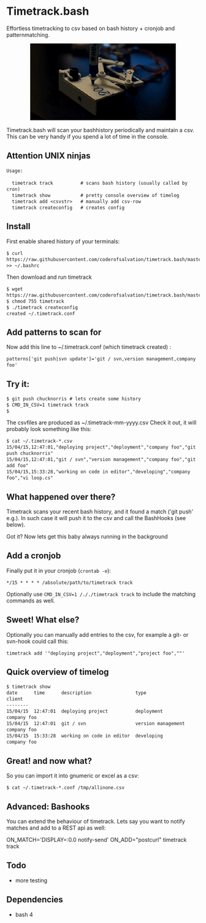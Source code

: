 Timetrack.bash
==============
Effortless timetracking to csv based on bash history + cronjob and patternmatching.

<center><img alt="" src=".res/anim.gif"/></center>

Timetrack.bash will scan your bashhistory periodically and maintain a csv.
This can be very handy if you spend a lot of time in the console.

## Attention UNIX ninjas 

    Usage:

      timetrack track          # scans bash history (usually called by cron)
      timetrack show           # pretty console overview of timelog 
      timetrack add <csvstr>   # manually add csv-row
      timetrack createconfig   # creates config

## Install

First enable shared history of your terminals:

    $ curl https://raw.githubusercontent.com/coderofsalvation/timetrack.bash/master/.bashrc >> ~/.bashrc

Then download and run timetrack

    $ wget https://raw.githubusercontent.com/coderofsalvation/timetrack.bash/master/timetrack 
    $ chmod 755 timetrack
    $ ./timetrack createconfig 
    created ~/.timetrack.conf

## Add patterns to scan for

Now add this line to ~/.timetrack.conf (which timetrack created) :

    patterns['git push|svn update']='git / svn,version management,company foo'

## Try it:

    $ git push chucknorris # lets create some history
    $ CMD_IN_CSV=1 timetrack track
    $

The csvfiles are produced as ~/.timetrack-mm-yyyy.csv
Check it out, it will probably look something like this:
    
    $ cat ~/.timetrack-*.csv 
    15/04/15,12:47:01,"deploying project","deployment","company foo","git push chucknorris"
    15/04/15,12:47:01,"git / svn","version management","company foo","git add foo"
    15/04/15,15:33:28,"working on code in editor","developing","company foo","vi loop.cs"

## What happened over there?

Timetrack scans your recent bash history, and it found a match ('git push' e.g.).
In such case it will push it to the csv and call the BashHooks (see below).

Got it?
Now lets get this baby always running in the background

## Add a cronjob

Finally put it in your cronjob (`crontab -e`):

    */15 * * * * /absolute/path/to/timetrack track 

Optionally use `CMD_IN_CSV=1 /././timetrack track` to include the matching commands as well.

## Sweet! What else?

Optionally you can manually add entries to the csv, for example a git- or svn-hook could call this:

    timetrack add '"deploying project","deployment","project foo",""'

## Quick overview of timelog 

    $ timetrack show 
    date      time      description                type                client
    --------
    15/04/15  12:47:01  deploying project          deployment          company foo
    15/04/15  12:47:01  git / svn                  version management  company foo
    15/04/15  15:33:28  working on code in editor  developing          company foo

## Great! and now what?

So you can import it into gnumeric or excel as a csv:

    $ cat ~/.timetrack-*.conf /tmp/allinone.csv

## Advanced: Bashooks

You can extend the behaviour of timetrack. Lets say you 
want to notify matches and add to a REST api as well:

  ON_MATCH='DISPLAY=:0.0 notify-send' ON_ADD="postcurl" timetrack track 

## Todo

* more testing 

## Dependencies

* bash 4
